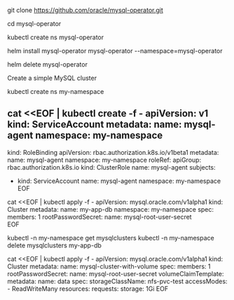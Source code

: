 git clone https://github.com/oracle/mysql-operator.git

cd mysql-operator

kubectl create ns mysql-operator

helm install mysql-operator mysql-operator --namespace=mysql-operator

helm delete mysql-operator

Create a simple MySQL cluster

kubectl create ns my-namespace

cat <<EOF | kubectl create -f -
apiVersion: v1
kind: ServiceAccount
metadata:
  name: mysql-agent
  namespace: my-namespace
---
kind: RoleBinding
apiVersion: rbac.authorization.k8s.io/v1beta1
metadata:
  name: mysql-agent
  namespace: my-namespace
roleRef:
  apiGroup: rbac.authorization.k8s.io
  kind: ClusterRole
  name: mysql-agent
subjects:
- kind: ServiceAccount
  name: mysql-agent
  namespace: my-namespace
EOF

cat <<EOF | kubectl apply -f -
apiVersion: mysql.oracle.com/v1alpha1
kind: Cluster
metadata:
  name: my-app-db
  namespace: my-namespace
spec:
  members: 1
  rootPasswordSecret:
    name: mysql-root-user-secret  
EOF


kubectl -n my-namespace get mysqlclusters
kubectl -n my-namespace delete mysqlclusters my-app-db

cat <<EOF | kubectl apply -f -
apiVersion: mysql.oracle.com/v1alpha1
kind: Cluster
metadata:
  name: mysql-cluster-with-volume
spec:
  members: 1
  rootPasswordSecret:
    name: mysql-root-user-secret 
  volumeClaimTemplate:
    metadata:
      name: data
    spec:
      storageClassName: nfs-pvc-test
      accessModes:
        - ReadWriteMany
      resources:
        requests:
          storage: 1Gi
EOF


